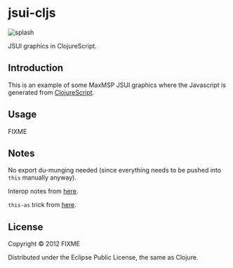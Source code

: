# jsui-cljs

![splash](https://github.com/downloads/cassiel/jsui-cljs/jsui-splash.png)

JSUI graphics in ClojureScript.

## Introduction

This is an example of some MaxMSP JSUI graphics where the Javascript is
generated from [ClojureScript][cljs].


## Usage

FIXME

## Notes

No export du-munging needed (since everything needs to be pushed into `this`
manually anyway).

Interop notes from [here](http://lukevanderhart.com/2011/09/30/using-javascript-and-clojurescript.html).

`this-as` trick from [here](http://www.chris-granger.com/2012/02/20/overtone-and-clojurescript/).


## License

Copyright © 2012 FIXME

Distributed under the Eclipse Public License, the same as Clojure.

[jsmgraphics]: http://www.cycling74.com/docs/max6/dynamic/c74_docs.html#jsmgraphics
[cljs]: https://github.com/clojure/clojurescript

